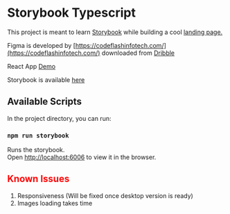 # Storybook Typescript

This project is meant to learn [Storybook](https://storybook.js.org/) while building a cool [landing page.](https://www.figma.com/file/FoBXWdHV2vJI12o3RGe2wa/Online_Course_web_CodeflashInfotech)

Figma is developed by [https://codeflashinfotech.com/](https://codeflashinfotech.com/) downloaded from [Dribble](https://dribbble.com/) 

React App [Demo](https://storybook-landing-page-app.netlify.app/)

Storybook is available [here](https://main--62ee1b2a12c78f7bbe1e5a9b.chromatic.com)
## Available Scripts

In the project directory, you can run:

### `npm run storybook`

Runs the storybook.\
Open [http://localhost:6006](http://localhost:6006) to view it in the browser.

## <span style="color:red">Known Issues</span>
1. Responsiveness (Will be fixed once desktop version is ready)
2. Images loading takes time
